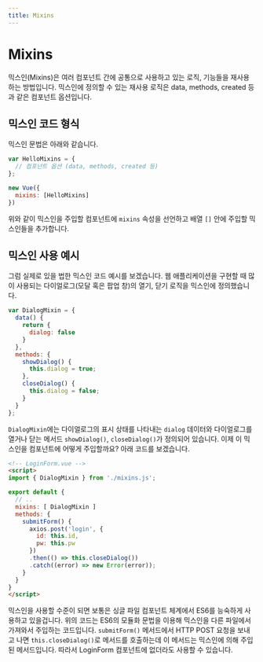 ```yaml
---
title: Mixins
---
```


# Mixins

믹스인(Mixins)은 여러 컴포넌트 간에 공통으로 사용하고 있는 로직, 기능들을 재사용하는 방법입니다. 믹스인에 정의할 수 있는 재사용 로직은 data, methods, created 등과 같은 컴포넌트 옵션입니다.

## 믹스인 코드 형식

믹스인 문법은 아래와 같습니다.

```js
var HelloMixins = {
  // 컴포넌트 옵션 (data, methods, created 등)
};

new Vue({
  mixins: [HelloMixins]
})
```

위와 같이 믹스인을 주입할 컴포넌트에 `mixins` 속성을 선언하고 배열 `[]` 안에 주입할 믹스인들을 추가합니다.

## 믹스인 사용 예시

그럼 실제로 있을 법한 믹스인 코드 예시를 보겠습니다. 웹 애플리케이션을 구현할 때 많이 사용되는 다이얼로그(모달 혹은 팝업 창)의 열기, 닫기 로직을 믹스인에 정의했습니다.

```js
var DialogMixin = {
  data() {
    return {
      dialog: false
    }
  },
  methods: {
    showDialog() {
      this.dialog = true;
    },
    closeDialog() {
      this.dialog = false;
    }
  }
};
```

`DialogMixin`에는 다이얼로그의 표시 상태를 나타내는 `dialog` 데이터와 다이얼로그를 열거나 닫는 메서드 `showDialog()`, `closeDialog()`가 정의되어 있습니다. 이제 이 믹스인을 컴포넌트에 어떻게 주입할까요? 아래 코드를 보겠습니다.

```html
<!-- LoginForm.vue -->
<script>
import { DialogMixin } from './mixins.js';

export default {
  // ..
  mixins: [ DialogMixin ]
  methods: {
    submitForm() {
      axios.post('login', {
        id: this.id,
        pw: this.pw
      })
      .then(() => this.closeDialog())
      .catch((error) => new Error(error));
    }
  }
}
</script>
```

믹스인을 사용할 수준이 되면 보통은 싱글 파일 컴포넌트 체계에서 ES6를 능숙하게 사용하고 있을겁니다. 위의 코드는 ES6의 모듈화 문법을 이용해 믹스인을 다른 파일에서 가져와서 주입하는 코드입니다. `submitForm()` 메서드에서 HTTP POST 요청을 보내고 나면 `this.closeDialog()`로 메서드를 호출하는데 이 메서드는 믹스인에 의해 주입된 메서드입니다. 따라서 LoginForm 컴포넌트에 없더라도 사용할 수 있습니다.